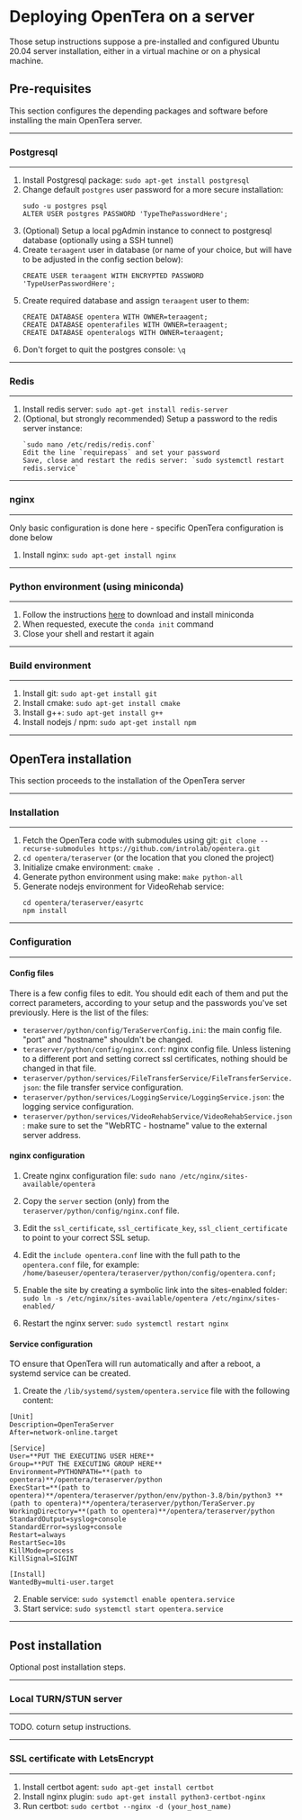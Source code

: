# Deploying OpenTera on a server

Those setup instructions suppose a pre-installed and configured Ubuntu 20.04 server installation, either in a virtual machine or on a physical machine.

## Pre-requisites

This section configures the depending packages and software before installing the main OpenTera server.

***

### Postgresql

***

1. Install Postgresql package: `sudo apt-get install postgresql`
2. Change default `postgres` user password for a more secure installation: 
    ```
    sudo -u postgres psql
    ALTER USER postgres PASSWORD 'TypeThePasswordHere';
    ```
3. (Optional) Setup a local pgAdmin instance to connect to postgresql database (optionally using a SSH tunnel)
4. Create `teraagent` user in database (or name of your choice, but will have to be adjusted in the config section below):
    ```
    CREATE USER teraagent WITH ENCRYPTED PASSWORD 'TypeUserPasswordHere';
    ```
5. Create required database and assign `teraagent` user to them:
    ```    
    CREATE DATABASE opentera WITH OWNER=teraagent;
    CREATE DATABASE openterafiles WITH OWNER=teraagent;
    CREATE DATABASE openteralogs WITH OWNER=teraagent;
    ```
6. Don't forget to quit the postgres console: `\q`

***
### Redis
***

1. Install redis server: `sudo apt-get install redis-server`
2. (Optional, but strongly recommended) Setup a password to the redis server instance: 
    ```
    `sudo nano /etc/redis/redis.conf`
    Edit the line `requirepass` and set your password
    Save, close and restart the redis server: `sudo systemctl restart redis.service`
    ```

***
### nginx
***
Only basic configuration is done here - specific OpenTera configuration is done below

1. Install nginx: `sudo apt-get install nginx`

***
### Python environment (using miniconda)
***
1. Follow the instructions [here­](https://docs.conda.io/projects/conda/en/latest/user-guide/install/linux.html) to download and install miniconda
2. When requested, execute the `conda init` command
3. Close your shell and restart it again

***
### Build environment
***
1. Install git: `sudo apt-get install git`
2. Install cmake: `sudo apt-get install cmake`
3. Install g++: `sudo apt-get install g++`
4. Install nodejs / npm: `sudo apt-get install npm`

***
## OpenTera installation

This section proceeds to the installation of the OpenTera server

***
### Installation
***
1. Fetch the OpenTera code with submodules using git: `git clone --recurse-submodules https://github.com/introlab/opentera.git`
2. `cd opentera/teraserver` (or the location that you cloned the project)
3. Initialize cmake environment: `cmake .`
4. Generate python environment using make: `make python-all`
5. Generate nodejs environment for VideoRehab service:
    ```
    cd opentera/teraserver/easyrtc
    npm install
    ```

***
### Configuration
***
#### Config files
There is a few config files to edit. You should edit each of them and put the correct parameters, according to your setup and the passwords you've set previously. Here is the list of the files:

* `teraserver/python/config/TeraServerConfig.ini`: the main config file. "port" and "hostname" shouldn't be changed.
* `teraserver/python/config/nginx.conf`: nginx config file. Unless listening to a different port and setting correct ssl certificates, nothing should be changed in that file.
* `teraserver/python/services/FileTransferService/FileTransferService.json`: the file transfer service configuration.
* `teraserver/python/services/LoggingService/LoggingService.json`: the logging service configuration.
* `teraserver/python/services/VideoRehabService/VideoRehabService.json`: make sure to set the "WebRTC - hostname" value to the external server address.

#### nginx configuration
1. Create nginx configuration file: `sudo nano /etc/nginx/sites-available/opentera`
2. Copy the `server` section (only) from the `teraserver/python/config/nginx.conf` file. 
3. Edit the `ssl_certificate`, `ssl_certificate_key`, `ssl_client_certificate` to point to your correct SSL setup.
4. Edit the `include opentera.conf` line with the full path to the `opentera.conf` file, for example: `/home/baseuser/opentera/teraserver/python/config/opentera.conf;`
5. Enable the site by creating a symbolic link into the sites-enabled folder: `sudo ln -s /etc/nginx/sites-available/opentera /etc/nginx/sites-enabled/`

6. Restart the nginx server: `sudo systemctl restart nginx`

#### Service configuration
TO ensure that OpenTera will run automatically and after a reboot, a systemd service can be created. 

1. Create the `/lib/systemd/system/opentera.service` file with the following content:
```
[Unit]
Description=OpenTeraServer
After=network-online.target

[Service]
User=**PUT THE EXECUTING USER HERE**
Group=**PUT THE EXECUTING GROUP HERE**
Environment=PYTHONPATH=**(path to opentera)**/opentera/teraserver/python
ExecStart=**(path to opentera)**/opentera/teraserver/python/env/python-3.8/bin/python3 **(path to opentera)**/opentera/teraserver/python/TeraServer.py
WorkingDirectory=**(path to opentera)**/opentera/teraserver/python
StandardOutput=syslog+console
StandardError=syslog+console
Restart=always
RestartSec=10s
KillMode=process
KillSignal=SIGINT

[Install]
WantedBy=multi-user.target

```
2. Enable service: `sudo systemctl enable opentera.service`
3. Start service: `sudo systemctl start opentera.service`

***
## Post installation
Optional post installation steps.

***
### Local TURN/STUN server
***
TODO. coturn setup instructions.

***
### SSL certificate with LetsEncrypt
***
1. Install certbot agent: `sudo apt-get install certbot`
2. Install nginx plugin: `sudo apt-get install python3-certbot-nginx`
3. Run certbot: `sudo certbot --nginx -d (your_host_name)`

